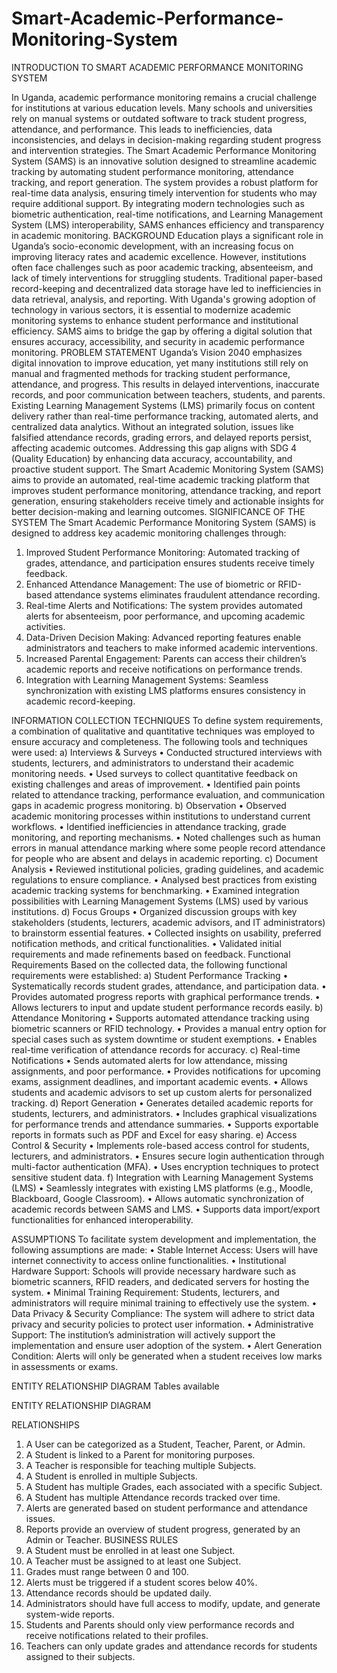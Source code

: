 # Smart-Academic-Performance-Monitoring-System



INTRODUCTION TO SMART ACADEMIC PERFORMANCE MONITORING SYSTEM

In Uganda, academic performance monitoring remains a crucial challenge for institutions at various education levels. Many schools and universities rely on manual systems or outdated software to track student progress, attendance, and performance. This leads to inefficiencies, data inconsistencies, and delays in decision-making regarding student progress and intervention strategies.
The Smart Academic Performance Monitoring System (SAMS) is an innovative solution designed to streamline academic tracking by automating student performance monitoring, attendance tracking, and report generation. The system provides a robust platform for real-time data analysis, ensuring timely intervention for students who may require additional support. By integrating modern technologies such as biometric authentication, real-time notifications, and Learning Management System (LMS) interoperability, SAMS enhances efficiency and transparency in academic monitoring.
BACKGROUND
Education plays a significant role in Uganda’s socio-economic development, with an increasing focus on improving literacy rates and academic excellence. However, institutions often face challenges such as poor academic tracking, absenteeism, and lack of timely interventions for struggling students. Traditional paper-based record-keeping and decentralized data storage have led to inefficiencies in data retrieval, analysis, and reporting.
With Uganda's growing adoption of technology in various sectors, it is essential to modernize academic monitoring systems to enhance student performance and institutional efficiency. SAMS aims to bridge the gap by offering a digital solution that ensures accuracy, accessibility, and security in academic performance monitoring.
PROBLEM STATEMENT
Uganda’s Vision 2040 emphasizes digital innovation to improve education, yet many institutions still rely on manual and fragmented methods for tracking student performance, attendance, and progress. This results in delayed interventions, inaccurate records, and poor communication between teachers, students, and parents. Existing Learning Management Systems (LMS) primarily focus on content delivery rather than real-time performance tracking, automated alerts, and centralized data analytics. Without an integrated solution, issues like falsified attendance records, grading errors, and delayed reports persist, affecting academic outcomes. Addressing this gap aligns with SDG 4 (Quality Education) by enhancing data accuracy, accountability, and proactive student support. The Smart Academic Monitoring System (SAMS) aims to provide an automated, real-time academic tracking platform that improves student performance monitoring, attendance tracking, and report generation, ensuring stakeholders receive timely and actionable insights for better decision-making and learning outcomes.
SIGNIFICANCE OF THE SYSTEM
The Smart Academic Performance Monitoring System (SAMS) is designed to address key academic monitoring challenges through:
1.	Improved Student Performance Monitoring: Automated tracking of grades, attendance, and participation ensures students receive timely feedback.
2.	Enhanced Attendance Management: The use of biometric or RFID-based attendance systems eliminates fraudulent attendance recording.
3.	Real-time Alerts and Notifications: The system provides automated alerts for absenteeism, poor performance, and upcoming academic activities.
4.	Data-Driven Decision Making: Advanced reporting features enable administrators and teachers to make informed academic interventions.
5.	Increased Parental Engagement: Parents can access their children’s academic reports and receive notifications on performance trends.
6.	Integration with Learning Management Systems: Seamless synchronization with existing LMS platforms ensures consistency in academic record-keeping.

INFORMATION COLLECTION TECHNIQUES
To define system requirements, a combination of qualitative and quantitative techniques was employed to ensure accuracy and completeness. The following tools and techniques were used:
a) Interviews & Surveys
•	Conducted structured interviews with students, lecturers, and administrators to understand their academic monitoring needs.
•	Used surveys to collect quantitative feedback on existing challenges and areas of improvement.
•	Identified pain points related to attendance tracking, performance evaluation, and communication gaps in academic progress monitoring.
b) Observation
•	Observed academic monitoring processes within institutions to understand current workflows.
•	Identified inefficiencies in attendance tracking, grade monitoring, and reporting mechanisms.
•	Noted challenges such as human errors in manual attendance marking where some people record attendance for people who are absent and delays in academic reporting.
c) Document Analysis
•	Reviewed institutional policies, grading guidelines, and academic regulations to ensure compliance.
•	Analysed best practices from existing academic tracking systems for benchmarking.
•	Examined integration possibilities with Learning Management Systems (LMS) used by various institutions.
d) Focus Groups
•	Organized discussion groups with key stakeholders (students, lecturers, academic advisors, and IT administrators) to brainstorm essential features.
•	Collected insights on usability, preferred notification methods, and critical functionalities.
•	Validated initial requirements and made refinements based on feedback.
 Functional Requirements
Based on the collected data, the following functional requirements were established:
a) Student Performance Tracking
•	Systematically records student grades, attendance, and participation data.
•	Provides automated progress reports with graphical performance trends.
•	Allows lecturers to input and update student performance records easily.
b) Attendance Monitoring
•	Supports automated attendance tracking using biometric scanners or RFID technology.
•	Provides a manual entry option for special cases such as system downtime or student exemptions.
•	Enables real-time verification of attendance records for accuracy.
c) Real-time Notifications
•	Sends automated alerts for low attendance, missing assignments, and poor performance.
•	Provides notifications for upcoming exams, assignment deadlines, and important academic events.
•	Allows students and academic advisors to set up custom alerts for personalized tracking.
d) Report Generation
•	Generates detailed academic reports for students, lecturers, and administrators.
•	Includes graphical visualizations for performance trends and attendance summaries.
•	Supports exportable reports in formats such as PDF and Excel for easy sharing.
e) Access Control & Security
•	Implements role-based access control for students, lecturers, and administrators.
•	Ensures secure login authentication through multi-factor authentication (MFA).
•	Uses encryption techniques to protect sensitive student data.
f) Integration with Learning Management Systems (LMS)
•	Seamlessly integrates with existing LMS platforms (e.g., Moodle, Blackboard, Google Classroom).
•	Allows automatic synchronization of academic records between SAMS and LMS.
•	Supports data import/export functionalities for enhanced interoperability.

 ASSUMPTIONS
To facilitate system development and implementation, the following assumptions are made:
•	Stable Internet Access: Users will have internet connectivity to access online functionalities.
•	Institutional Hardware Support: Schools will provide necessary hardware such as biometric scanners, RFID readers, and dedicated servers for hosting the system.
•	Minimal Training Requirement: Students, lecturers, and administrators will require minimal training to effectively use the system.
•	Data Privacy & Security Compliance: The system will adhere to strict data privacy and security policies to protect user information.
•	Administrative Support: The institution’s administration will actively support the implementation and ensure user adoption of the system.
•	Alert Generation Condition: Alerts will only be generated when a student receives low marks in assessments or exams.

ENTITY RELATIONSHIP DIAGRAM
Tables available











ENTITY RELATIONSHIP DIAGRAM

 
RELATIONSHIPS
1.	A User can be categorized as a Student, Teacher, Parent, or Admin.
2.	A Student is linked to a Parent for monitoring purposes.
3.	A Teacher is responsible for teaching multiple Subjects.
4.	A Student is enrolled in multiple Subjects.
5.	A Student has multiple Grades, each associated with a specific Subject.
6.	A Student has multiple Attendance records tracked over time.
7.	Alerts are generated based on student performance and attendance issues.
8.	Reports provide an overview of student progress, generated by an Admin or Teacher.
BUSINESS RULES
1.	A Student must be enrolled in at least one Subject.
2.	A Teacher must be assigned to at least one Subject.
3.	Grades must range between 0 and 100.
4.	Alerts must be triggered if a student scores below 40%.
5.	Attendance records should be updated daily.
6.	Administrators should have full access to modify, update, and generate system-wide reports.
7.	Students and Parents should only view performance records and receive notifications related to their profiles.
8.	Teachers can only update grades and attendance records for students assigned to their subjects.







